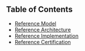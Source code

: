 ## Table of Contents
* [Reference Model](ref_model)
* [Reference Architecture](ref_arch)
* [Reference Implementation](ref_impl)
* [Reference Certification](ref_cert)
